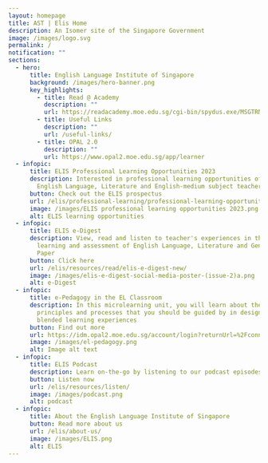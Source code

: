 ```yaml
---
layout: homepage
title: AST | Elis Home
description: An Isomer site of the Singapore Government
image: /images/logo.svg
permalink: /
notification: ""
sections:
  - hero:
      title: English Language Institute of Singapore
      background: /images/hero-banner.png
      key_highlights:
        - title: Read @ Academy
          description: ""
          url: https://readacademy.moe.edu.sg/cgi-bin/spydus.exe/MSGTRN/WPAC/HOME
        - title: Useful Links
          description: ""
          url: /useful-links/
        - title: OPAL 2.0
          description: ""
          url: https://www.opal2.moe.edu.sg/app/learner
  - infopic:
      title: ELIS Professional Learning Opportunities 2023
      description: Interested in professional learning opportunities offered to
        English Language, Literature and English-medium subject teachers?
      button: Check out the ELIS prospectus
      url: /elis/professional-learning/professional-learning-opportunities/
      image: /images/ELIS professional learning opportunities 2023.png
      alt: ELIS learning opportunities
  - infopic:
      title: ELIS e-Digest
      description: View, read and listen to teacher's experiences in the teaching
        learning and assessment of English Language, Literature and General
        Paper
      button: Click here
      url: /elis/resources/read/elis-e-digest-new/
      image: /images/elis-e-digest-social-media-poster-(issue-2)a.png
      alt: e-Digest
  - infopic:
      title: e-Pedagogy in the EL Classroom
      description: In this microlearning unit, you will learn about the philosophy,
        principles and processes that you should be guided by in designing
        blended learning experiences
      button: Find out more
      url: https://idm.opal2.moe.edu.sg/account/login?returnUrl=%2Fconnect%2Fauthorize%2Fcallback%3Fresponse_type%3Dcode%26client_id%3DOpal2WebApp%26state%3DUc6Ghs62DqkbvQvNo98gYDanPVvMFRWOOxmTncu5sia28%26redirect_uri%3Dhttps%253A%252F%252Fwww.opal2.moe.edu.sg%252Fapp%252Findex.html%26scope%3Droles%2520profile%2520cxprofile%2520openid%2520cxDomainInternalApi%26code_challenge%3DGaefzuKJp2qdvx66W6YZTPuTj-BEsEvAT6RXVlxA2wI%26code_challenge_method%3DS256%26nonce%3DUc6Ghs62DqkbvQvNo98gYDanPVvMFRWOOxmTncu5sia28
      image: /images/el-pedagogy.png
      alt: Image alt text
  - infopic:
      title: ELIS Podcast
      description: Learn on-the-go by listening to our podcast episodes
      button: Listen now
      url: /elis/resources/listen/
      image: /images/podcast.png
      alt: podcast
  - infopic:
      title: About the English Language Institute of Singapore
      button: Read more about us
      url: /elis/about-us/
      image: /images/ELIS.png
      alt: ELIS
---
```

